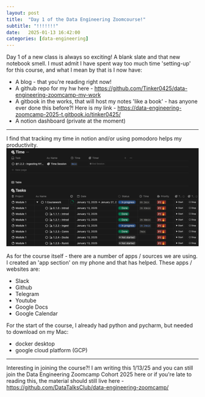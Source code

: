 ```yaml
---
layout: post
title:  "Day 1 of the Data Engineering Zoomcourse!"
subtitle: "!!!!!!!"
date:   2025-01-13 16:42:00
categories: [data-engineering]
---
```

Day 1 of a new class is always so exciting! A blank slate and that 
new notebook smell. I must admit I have spent way too much 
time 'setting-up' for this course, and what I mean by that is I now have:
- A blog - that you're reading right now!
- A github repo for my hw here - https://github.com/Tinker0425/data-engineering-zoomcamp-my-work
- A gitbook in the works, that will host my notes 'like a book' - has anyone ever done this before?! Here is my link - https://data-engineering-zoomcamp-2025-t.gitbook.io/tinker0425/
- A notion dashboard (private at the moment)

---
I find that tracking my time in notion and/or using pomodoro helps my productivity.
![day1_notion.png](https://github.com/Tinker0425/Tinker0425.github.io/raw/main/assets/images/day1_notion.png)


As for the course itself - there are a number of apps / sources we are using. I created an 'app section' on my phone and
that has helped. These apps / websites are:
- Slack
- Github
- Telegram
- Youtube
- Google Docs
- Google Calendar

For the start of the course, I already had python and pycharm, 
but needed to download on my Mac:
- docker desktop 
- google cloud platform (GCP) 


***
Interesting in joining the course?! I am writing this 1/13/25 and you can still join
the Data Engineering Zoomcamp Cohort 2025 here or if you're late to 
reading this, the material should still live here - https://github.com/DataTalksClub/data-engineering-zoomcamp/

